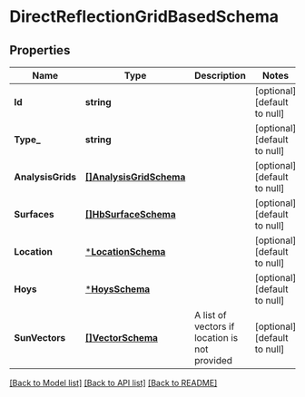 # DirectReflectionGridBasedSchema

## Properties
Name | Type | Description | Notes
------------ | ------------- | ------------- | -------------
**Id** | **string** |  | [optional] [default to null]
**Type_** | **string** |  | [optional] [default to null]
**AnalysisGrids** | [**[]AnalysisGridSchema**](AnalysisGridSchema.md) |  | [optional] [default to null]
**Surfaces** | [**[]HbSurfaceSchema**](HBSurfaceSchema.md) |  | [optional] [default to null]
**Location** | [***LocationSchema**](LocationSchema.md) |  | [optional] [default to null]
**Hoys** | [***HoysSchema**](HoysSchema.md) |  | [optional] [default to null]
**SunVectors** | [**[]VectorSchema**](VectorSchema.md) | A list of vectors if location is not provided | [optional] [default to null]

[[Back to Model list]](../README.md#documentation-for-models) [[Back to API list]](../README.md#documentation-for-api-endpoints) [[Back to README]](../README.md)


